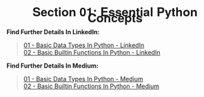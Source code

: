 <h1 align="center" style="text-align:center;line-height:10pt;font-family:'Helvetica Neue',Helvetica,Arial,sans-serif;">Section 01: Essential Python Concepts</h1>

**Find Further Details In LinkedIn:**
> [01 - Basic Data Types In Python - LinkedIn](http://bit.ly/3aWDhxQ)\
> [02 - Basic Builtin Functions In Python - LinkedIn](http://bit.ly/3aSxLMD)

**Find Further Details In Medium:**
> [01 - Basic Data Types In Python - Medium](http://bit.ly/33hFfGp)\
> [02 - Basic Builtin Functions In Python - Medium](http://bit.ly/3aWPgeQ)